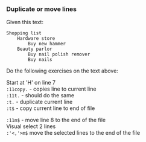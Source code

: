 ### Duplicate or move lines

Given this text:

```
Shopping list
    Hardware store
        Buy new hammer
    Beauty parlor
        Buy nail polish remover
        Buy nails
```

Do the following exercises on the text above:

Start at 'H' on line 7  
`:11copy.` - copies line to current line  
`:11t.` - should do the same  
`:t.` - duplicate current line  
`:t$` - copy current line to end of file  

`:11m$` - move line 8 to the end of the file  
Visual select 2 lines  
`:'<,'>m$` move the selected lines to the end of the file  
